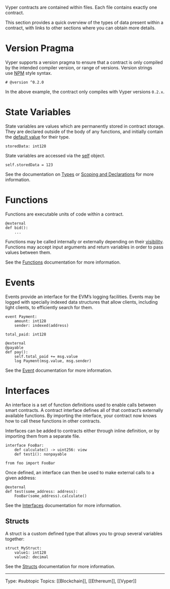 Vyper contracts are contained within files. Each file contains exactly one contract.

This section provides a quick overview of the types of data present within a contract, with links to other sections where you can obtain more details.

# Version Pragma[](https://docs.vyperlang.org/en/v0.3.7/structure-of-a-contract.html#version-pragma "Permalink to this headline")

Vyper supports a version pragma to ensure that a contract is only compiled by the intended compiler version, or range of versions. Version strings use [NPM](https://docs.npmjs.com/about-semantic-versioning) style syntax.

```
# @version ^0.2.0
```

In the above example, the contract only compiles with Vyper versions `0.2.x`.

# State Variables[](https://docs.vyperlang.org/en/v0.3.7/structure-of-a-contract.html#state-variables "Permalink to this headline")

State variables are values which are permanently stored in contract storage. They are declared outside of the body of any functions, and initially contain the [default value](https://docs.vyperlang.org/en/v0.3.7/types.html#types-initial) for their type.

```
storedData: int128
```

State variables are accessed via the [self](https://docs.vyperlang.org/en/v0.3.7/constants-and-vars.html#constants-self) object.

```
self.storedData = 123
```

See the documentation on [Types](https://docs.vyperlang.org/en/v0.3.7/types.html#types) or [Scoping and Declarations](https://docs.vyperlang.org/en/v0.3.7/scoping-and-declarations.html#scoping) for more information.

# Functions[](https://docs.vyperlang.org/en/v0.3.7/structure-of-a-contract.html#functions "Permalink to this headline")

Functions are executable units of code within a contract.

```
@external
def bid():
    ...
```

Functions may be called internally or externally depending on their [visibility](https://docs.vyperlang.org/en/v0.3.7/control-structures.html#function-visibility). Functions may accept input arguments and return variables in order to pass values between them.

See the [Functions](https://docs.vyperlang.org/en/v0.3.7/control-structures.html#control-structures-functions) documentation for more information.

# Events[](https://docs.vyperlang.org/en/v0.3.7/structure-of-a-contract.html#events "Permalink to this headline")

Events provide an interface for the EVM’s logging facilities. Events may be logged with specially indexed data structures that allow clients, including light clients, to efficiently search for them.

```
event Payment:
    amount: int128
    sender: indexed(address)

total_paid: int128

@external
@payable
def pay():
    self.total_paid += msg.value
    log Payment(msg.value, msg.sender)
```

See the [Event](https://docs.vyperlang.org/en/v0.3.7/event-logging.html#event-logging) documentation for more information.

# Interfaces[](https://docs.vyperlang.org/en/v0.3.7/structure-of-a-contract.html#interfaces "Permalink to this headline")

An interface is a set of function definitions used to enable calls between smart contracts. A contract interface defines all of that contract’s externally available functions. By importing the interface, your contract now knows how to call these functions in other contracts.

Interfaces can be added to contracts either through inline definition, or by importing them from a separate file.

```
interface FooBar:
    def calculate() -> uint256: view
    def test1(): nonpayable
```

```
from foo import FooBar
```

Once defined, an interface can then be used to make external calls to a given address:

```
@external
def test(some_address: address):
    FooBar(some_address).calculate()
```

See the [Interfaces](https://docs.vyperlang.org/en/v0.3.7/interfaces.html#interfaces) documentation for more information.

## Structs[](https://docs.vyperlang.org/en/v0.3.7/structure-of-a-contract.html#structs "Permalink to this headline")

A struct is a custom defined type that allows you to group several variables together:
```
struct MyStruct:
    value1: int128
    value2: decimal
```

See the [Structs](https://docs.vyperlang.org/en/v0.3.7/types.html#types-struct) documentation for more information.
___
Type: #subtopic 
Topics: [[Blockchain]], [[Ethereum]], [[Vyper]]

